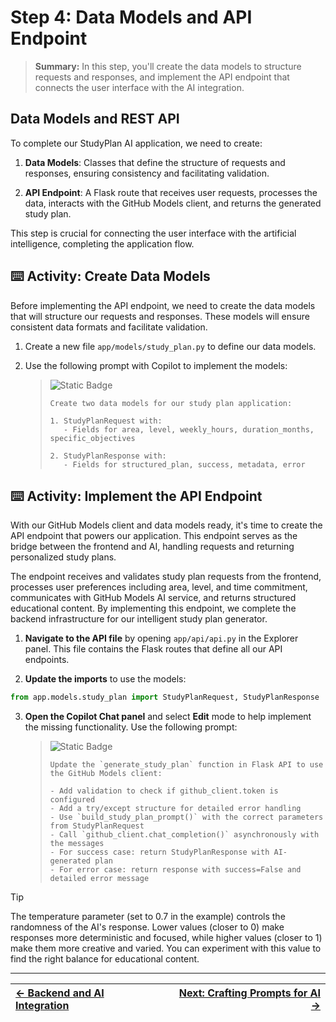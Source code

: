 # Step 4: Data Models and API Endpoint

> **Summary:**
> In this step, you'll create the data models to structure requests and responses, and implement the API endpoint that connects the user interface with the AI integration.

## Data Models and REST API

To complete our StudyPlan AI application, we need to create:

1. **Data Models**: Classes that define the structure of requests and responses, ensuring consistency and facilitating validation.

2. **API Endpoint**: A Flask route that receives user requests, processes the data, interacts with the GitHub Models client, and returns the generated study plan.

This step is crucial for connecting the user interface with the artificial intelligence, completing the application flow.

## ⌨️ Activity: Create Data Models

Before implementing the API endpoint, we need to create the data models that will structure our requests and responses. These models will ensure consistent data formats and facilitate validation.

1. Create a new file `app/models/study_plan.py` to define our data models.

2. Use the following prompt with Copilot to implement the models:

    > ![Static Badge](https://img.shields.io/badge/-Prompt-text?style=social\&logo=github%20copilot)
    >
    > ```prompt
    > Create two data models for our study plan application:
    > 
    > 1. StudyPlanRequest with:
    >    - Fields for area, level, weekly_hours, duration_months, specific_objectives
    >
    > 2. StudyPlanResponse with:
    >    - Fields for structured_plan, success, metadata, error
    > ```

## ⌨️ Activity: Implement the API Endpoint

With our GitHub Models client and data models ready, it's time to create the API endpoint that powers our application. This endpoint serves as the bridge between the frontend and AI, handling requests and returning personalized study plans.

The endpoint receives and validates study plan requests from the frontend, processes user preferences including area, level, and time commitment, communicates with GitHub Models AI service, and returns structured educational content. By implementing this endpoint, we complete the backend infrastructure for our intelligent study plan generator.

1. **Navigate to the API file** by opening `app/api/api.py` in the Explorer panel. This file contains the Flask routes that define all our API endpoints.

2. **Update the imports** to use the models:

```python
from app.models.study_plan import StudyPlanRequest, StudyPlanResponse
```

3. **Open the Copilot Chat panel** and select **Edit** mode to help implement the missing functionality. Use the following prompt:

    > ![Static Badge](https://img.shields.io/badge/-Prompt-text?style=social&logo=github%20copilot)
    >
    > ```prompt
    > Update the `generate_study_plan` function in Flask API to use the GitHub Models client:
    > 
    > - Add validation to check if github_client.token is configured
    > - Add a try/except structure for detailed error handling
    > - Use `build_study_plan_prompt()` with the correct parameters from StudyPlanRequest
    > - Call `github_client.chat_completion()` asynchronously with the messages
    > - For success case: return StudyPlanResponse with AI-generated plan
    > - For error case: return response with success=False and detailed error message
    > ```

> [!TIP]
> The temperature parameter (set to 0.7 in the example) controls the randomness of the AI's response. Lower values (closer to 0) make responses more deterministic and focused, while higher values (closer to 1) make them more creative and varied. You can experiment with this value to find the right balance for educational content.

---

| [← Backend and AI Integration](03-step.md) | [Next: Crafting Prompts for AI →](05-step.md) |
|:-----------------------------------|------------------------------------------:|

